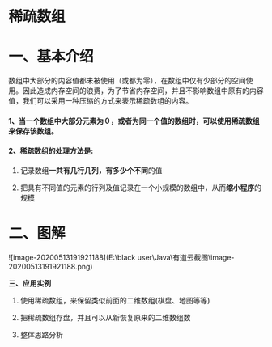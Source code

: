 # **稀疏数组**

# **一、基本介绍**

数组中大部分的内容值都未被使用（或都为零），在数组中仅有少部分的空间使用。因此造成内存空间的浪费，为了节省内存空间，并且不影响数组中原有的内容值，我们可以采用一种压缩的方式来表示稀疏数组的内容。

 

#### 1、当一个数组中大部分元素为０，或者为同一个值的数组时，可以使用稀疏数组来保存该数组。

#### 2、稀疏数组的处理方法是:

1) 记录数组**一共有几行几列，有多少个不同**的值

2) 把具有不同值的元素的行列及值记录在一个小规模的数组中，从而**缩小程序**的规模

# **二、图解**

![image-20200513191921188](E:\black user\Java\有道云截图\image-20200513191921188.png)

**三、应用实例**

 

1) 使用稀疏数组，来保留类似前面的二维数组(棋盘、地图等等)

 

2) 把稀疏数组存盘，并且可以从新恢复原来的二维数组数

 

3) 整体思路分析

